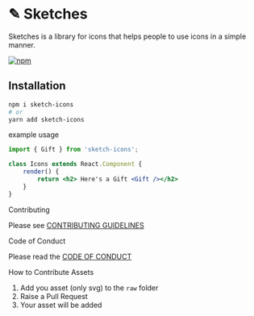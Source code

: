 # ✎ Sketches

Sketches is a library for icons that helps people to use icons in a simple manner.

[![npm][npm-image]][npm-url]

[npm-image]: https://img.shields.io/npm/v/react-icons.svg?style=flat-square
[npm-url]: https://www.npmjs.com/package/react-icons


## Installation 
``` bash 
npm i sketch-icons
# or 
yarn add sketch-icons
``` 

example usage

```jsx
import { Gift } from 'sketch-icons';

class Icons extends React.Component {
    render() {
        return <h2> Here's a Gift <Gift /></h2>
    }
}

```
Contributing

Please see [CONTRIBUTING GUIDELINES](Contributing.md)

Code of Conduct

Please read the [CODE OF CONDUCT](CODE_OF_CONDUCT.md)

How to Contribute Assets

1. Add you asset (only svg) to the `raw` folder
2. Raise a Pull Request 
3. Your asset will be added
